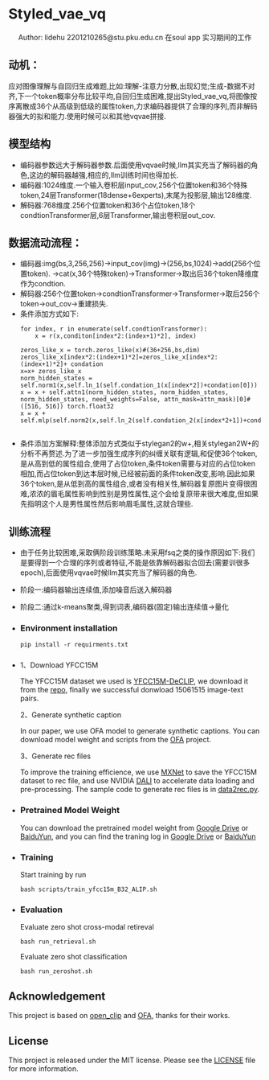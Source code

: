# Styled_vae_vq
<div align="center">
Author: lidehu 2201210265@stu.pku.edu.cn
    在soul app 实习期间的工作
</div>

## 动机： 
应对图像理解与自回归生成难题,比如:理解-注意力分散,出现幻觉;生成-数据不对齐,下一个token概率分布比较平均,自回归生成困难,提出Styled_vae_vq,将图像按序离散成36个从高级到低级的属性token,力求编码器提供了合理的序列,而非解码器强大的拟和能力.使用时候可以和其他vqvae拼接.

## 模型结构
- 编码器参数远大于解码器参数.后面使用vqvae时候,llm其实充当了解码器的角色,这边的解码器越强,相应的,llm训练时间也得加长.
- 编码器:1024维度.一个输入卷积层input_cov,256个位置token和36个特殊token,24层Transformer(18dense+6experts),末尾为投影层,输出128维度.
- 解码器:768维度.256个位置token和36个占位token,18个condtionTransformer层,6层Transformer,输出卷积层out_cov.
## 数据流动流程：
- 编码器:img(bs,3,256,256)->input_cov(img)->(256,bs,1024)->add(256个位置token).
->cat(x,36个特殊token)->Transformer->取出后36个token降维度作为condtion.
- 解码器:256个位置token->condtionTransformer->Transformer->取后256个token->out_cov->重建损失.
- 条件添加方式如下:
    ```
    for index, r in enumerate(self.condtionTransformer):
        x = r(x,conditon[index*2:(index+1)*2], index)
    ```
    ```
    zeros_like_x = torch.zeros_like(x)#(36+256,bs,dim)
    zeros_like_x[index*2:(index+1)*2]=zeros_like_x[index*2:(index+1)*2]+ condation
    x=x+ zeros_like_x
    norm_hidden_states = self.norm1(x,self.ln_1(self.condation_1(x[index*2])+condation[0]))
    x = x + self.attn1(norm_hidden_states, norm_hidden_states, norm_hidden_states, need_weights=False, attn_mask=attn_mask)[0]#([516, 516]) torch.float32
    x = x + self.mlp(self.norm2(x,self.ln_2(self.condation_2(x[index*2+1])+condation[1])))
       
    ```
- 条件添加方案解释:整体添加方式类似于stylegan2的w+,相关stylegan2W+的分析不再赘述.为了进一步加强生成序列的纠缠关联有逻辑,和促使36个token,是从高到低的属性组合,使用了占位token,条件token需要与对应的占位token相加,而占位token到达本层时候,已经被前面的条件token改变,影响.因此如果36个token,是从低到高的属性组合,或者没有相关性,解码器复原图片变得很困难,浓浓的眉毛属性影响到性别是男性属性,这个会给复原带来很大难度,但如果先指明这个人是男性属性然后影响眉毛属性,这就合理些.
## 训练流程
- 由于任务比较困难,采取俩阶段训练策略.未采用fsq之类的操作原因如下:我们是要得到一个合理的序列或者特征,不能是依靠解码器拟合回去(需要训很多epoch),后面使用vqvae时候llm其实充当了解码器的角色.
- 阶段一:编码器输出连续值,添加噪音后送入解码器
- 阶段二:通过k-means聚类,得到词表,编码器(固定)输出连续值->量化
- ### Environment installation

    ```
    pip install -r requirments.txt
    ```
- ### 
    
    1、Download YFCC15M

    The YFCC15M dataset we used is [YFCC15M-DeCLIP](https://arxiv.org/abs/2110.05208), we download it from the [repo](https://github.com/AdamRain/YFCC15M_downloader), finally we successful donwload 15061515 image-text pairs.

    2、Generate synthetic caption

    In our paper, we use OFA model to generate synthetic captions. You can download model weight and scripts from the [OFA](https://github.com/OFA-Sys/OFA) project.

    3、Generate rec files

    To improve the training efficience, we use [MXNet](https://github.com/apache/mxnet) to save the YFCC15M dataset to rec file, and use NVIDIA [DALI](https://github.com/NVIDIA/DALI) to accelerate data loading and pre-processing. The sample code to generate rec files is in [data2rec.py](data2rec.py).

- ### Pretrained Model Weight

    You can download the pretrained model weight from [Google Drive](https://drive.google.com/file/d/1AqSHisCKZOZ16Q3sYguK6zIZIuwwEriE/view?usp=share_link) or [BaiduYun](https://pan.baidu.com/s/10dFfvGMWeaTXUyrZlZlCEw?pwd=xftg), and you can find the traning log in [Google Drive](https://drive.google.com/file/d/1I8gdSQCJAfFamDcVztwW8EQIc_OOK8Xh/view?usp=share_link) or [BaiduYun](https://pan.baidu.com/s/1oz0UVzX2N0Sri7MfwR-kog?pwd=7ki7)

- ### Training

    Start training by run
    ```
    bash scripts/train_yfcc15m_B32_ALIP.sh
    ```

- ### Evaluation

    Evaluate zero shot cross-modal retireval

    ```
    bash run_retrieval.sh
    ```
    Evaluate zero shot classification

    ```
    bash run_zeroshot.sh
    ```



## Acknowledgement

This project is based on [open_clip](https://github.com/mlfoundations/open_clip) and [OFA](https://github.com/OFA-Sys/OFA), thanks for their works.

## License

This project is released under the MIT license. Please see the [LICENSE](LICENSE) file for more information.



